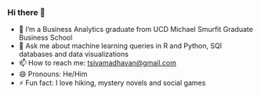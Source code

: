 ### Hi there 👋

- 🌱 I’m a Business Analytics graduate from UCD Michael Smurfit Graduate Business School
- 💬 Ask me about machine learning queries in R and Python, SQl databases and  data visualizations
- 📫 How to reach me: tsivamadhavan@gmail.com
- 😄 Pronouns: He/Him
- ⚡ Fun fact: I love hiking, mystery novels and social games

